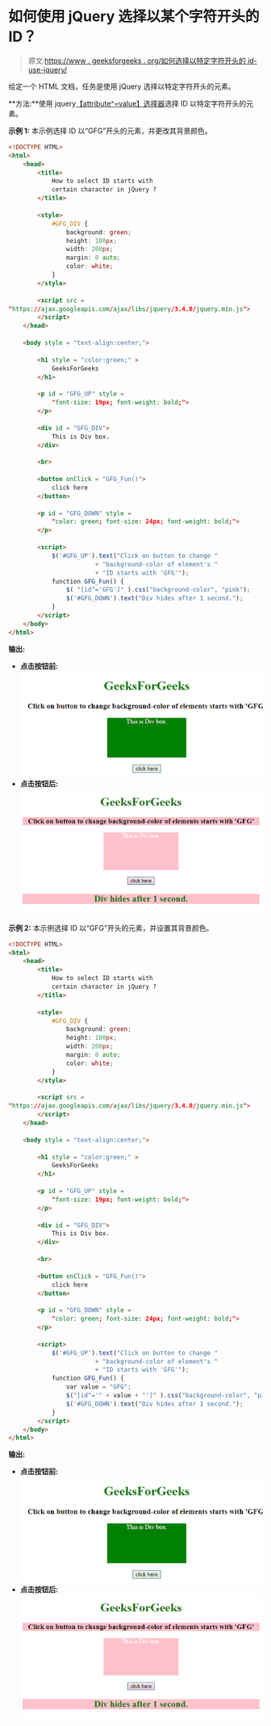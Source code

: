 # 如何使用 jQuery 选择以某个字符开头的 ID？

> 原文:[https://www . geeksforgeeks . org/如何选择以特定字符开头的 id-use-jquery/](https://www.geeksforgeeks.org/how-to-select-id-that-starts-with-certain-character-using-jquery/)

给定一个 HTML 文档，任务是使用 jQuery 选择以特定字符开头的元素。

**方法:**使用 jquery[【attribute^=value】选择器](https://www.geeksforgeeks.org/jquery-attributevalue-selector-6/)选择 ID 以特定字符开头的元素。

**示例 1:** 本示例选择 ID 以“GFG”开头的元素，并更改其背景颜色。

```html
<!DOCTYPE HTML> 
<html> 
    <head> 
        <title> 
            How to select ID starts with
            certain character in jQuery ?
        </title>

        <style>
            #GFG_DIV {
                background: green;
                height: 100px;
                width: 200px;
                margin: 0 auto;
                color: white;
            }
        </style>

        <script src = 
"https://ajax.googleapis.com/ajax/libs/jquery/3.4.0/jquery.min.js">
        </script>
    </head> 

    <body style = "text-align:center;"> 

        <h1 style = "color:green;" > 
            GeeksForGeeks 
        </h1>

        <p id = "GFG_UP" style = 
            "font-size: 19px; font-weight: bold;">
        </p>

        <div id = "GFG_DIV">
            This is Div box.
        </div>

        <br>

        <button onClick = "GFG_Fun()">
            click here
        </button>

        <p id = "GFG_DOWN" style =
            "color: green; font-size: 24px; font-weight: bold;">
        </p>

        <script>
            $('#GFG_UP').text("Click on button to change "
                        + "background-color of element's "
                        + "ID starts with 'GFG'");
            function GFG_Fun() {
                $( "[id^='GFG']" ).css("background-color", "pink");
                $('#GFG_DOWN').text("Div hides after 1 second."); 
            }
        </script> 
    </body> 
</html>                    
```

**输出:**

*   **点击按钮前:**
    ![](img/0a2f36efaa9b3f18ed72d3a730f4dca3.png)
*   **点击按钮后:**
    ![](img/3fe096f0eb267dd1db47dc62508645be.png)

**示例 2:** 本示例选择 ID 以“GFG”开头的元素，并设置其背景颜色。

```html
<!DOCTYPE HTML> 
<html> 
    <head> 
        <title> 
            How to select ID starts with
            certain character in jQuery ?
        </title>

        <style>
            #GFG_DIV {
                background: green;
                height: 100px;
                width: 200px;
                margin: 0 auto;
                color: white;
            }
        </style>

        <script src = 
"https://ajax.googleapis.com/ajax/libs/jquery/3.4.0/jquery.min.js">
        </script>
    </head> 

    <body style = "text-align:center;"> 

        <h1 style = "color:green;" > 
            GeeksForGeeks 
        </h1>

        <p id = "GFG_UP" style = 
            "font-size: 19px; font-weight: bold;">
        </p>

        <div id = "GFG_DIV">
            This is Div box.
        </div>

        <br>

        <button onClick = "GFG_Fun()">
            click here
        </button>

        <p id = "GFG_DOWN" style =
            "color: green; font-size: 24px; font-weight: bold;">
        </p>

        <script>
            $('#GFG_UP').text("Click on button to change "
                        + "background-color of element's "
                        + "ID starts with 'GFG'");
            function GFG_Fun() {
                var value = "GFG";
                $("[id^='" + value + "']" ).css("background-color", "pink");
                $('#GFG_DOWN').text("Div hides after 1 second."); 
            }
        </script> 
    </body> 
</html>                    
```

**输出:**

*   **点击按钮前:**
    ![](img/0a2f36efaa9b3f18ed72d3a730f4dca3.png)
*   **点击按钮后:**
    ![](img/3fe096f0eb267dd1db47dc62508645be.png)